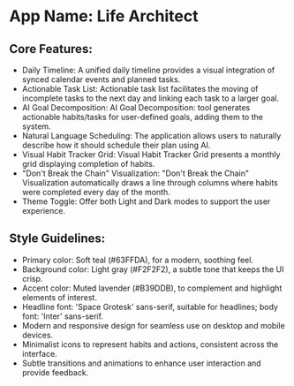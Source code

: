 # **App Name**: Life Architect

## Core Features:

- Daily Timeline: A unified daily timeline provides a visual integration of synced calendar events and planned tasks.
- Actionable Task List: Actionable task list facilitates the moving of incomplete tasks to the next day and linking each task to a larger goal.
- AI Goal Decomposition: AI Goal Decomposition: tool generates actionable habits/tasks for user-defined goals, adding them to the system.
- Natural Language Scheduling: The application allows users to naturally describe how it should schedule their plan using AI.
- Visual Habit Tracker Grid: Visual Habit Tracker Grid presents a monthly grid displaying completion of habits.
- "Don't Break the Chain" Visualization: "Don't Break the Chain" Visualization automatically draws a line through columns where habits were completed every day of the month.
- Theme Toggle: Offer both Light and Dark modes to support the user experience.

## Style Guidelines:

- Primary color: Soft teal (#63FFDA), for a modern, soothing feel.
- Background color: Light gray (#F2F2F2), a subtle tone that keeps the UI crisp.
- Accent color: Muted lavender (#B39DDB), to complement and highlight elements of interest.
- Headline font: 'Space Grotesk' sans-serif, suitable for headlines; body font: 'Inter' sans-serif.
- Modern and responsive design for seamless use on desktop and mobile devices.
- Minimalist icons to represent habits and actions, consistent across the interface.
- Subtle transitions and animations to enhance user interaction and provide feedback.